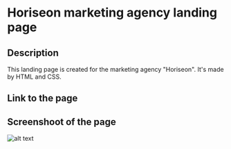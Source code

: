 # Horiseon marketing agency landing page
## Description
This landing page is created for the marketing agency "Horiseon". It's made by HTML and CSS. 


## Link to the page



## Screenshoot of the page
![alt text](./assets/images/screenshot.png)
    



